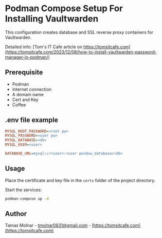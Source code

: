 # Podman Compose Setup For Installing Vaultwarden

This configuration creates database and SSL reverse proxy containers for Vaultwarden.

Detailed info: [Tom's IT Cafe article on https://tomsitcafe.com](https://tomsitcafe.com/2023/12/08/how-to-install-vaultwarden-password-manager-in-podman/)

## Prerequisite

- Podman
- Internet connection
- A domain name
- Cert and Key
- Coffee

## .env file example

```ini
MYSQL_ROOT_PASSWORD=<root pw>
MYSQL_PASSWORD=<user pw>
MYSQL_DATABASE=<db>
MYSQL_USER=<user>

DATABASE_URL=mysql://<user>:<user pw>@vw_database/<db>
```

## Usage

Place the certificate and key file in the `certs` folder of the project directory.

Start the services:

```bash
podman-compose up -d
```

## Author

Tamas Molnar - <tmolnar0831@gmail.com> - [https://tomsitcafe.com](https://tomsitcafe.com)
